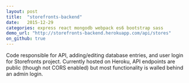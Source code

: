 ```yaml
---
layout: post
title:  "storefronts-backend"
date:   2015-12-29
categories: express react mongodb webpack es6 bootstrap sass
demo_url: "http://storefronts-backend.herokuapp.com/api/stores"
on_github: true
---
```


Code responsible for API, adding/editing database entries, and user login for Storefronts project. Currently hosted on Heroku, API endpoints are public (though not CORS enabled) but most functionality is walled behind an admin login.

<!-- end -->
